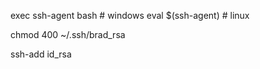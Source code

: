 exec ssh-agent bash # windows
eval $(ssh-agent) # linux

chmod 400 ~/.ssh/brad_rsa

ssh-add id_rsa

